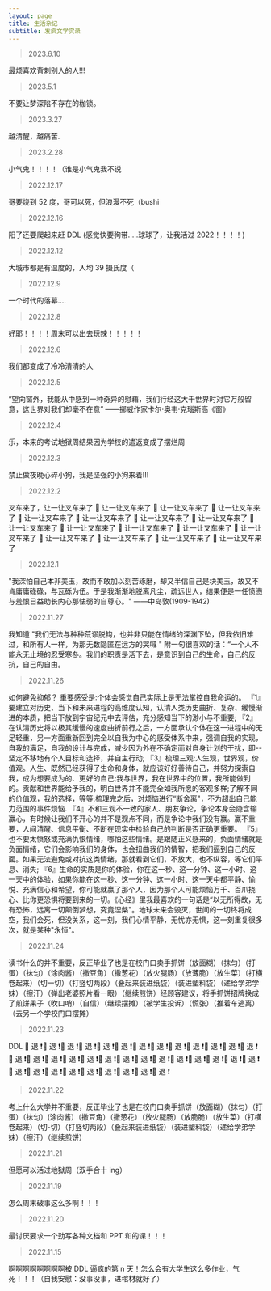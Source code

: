 ```yaml
---
layout: page
title: 生活杂记
subtitle: 发疯文学实录
---
```


> 2023.6.10

最烦喜欢背刺别人的人!!!

> 2023.5.1

不要让梦深陷不存在的枷锁。

> 2023.3.27

越清醒，越痛苦.

> 2023.2.28

小气鬼！！！！（谁是小气鬼我不说

> 2022.12.17

哥要烧到 52 度，哥可以死，但浪漫不死（bushi

> 2022.12.16

阳了还要爬起来赶 DDL (感觉快要狗带.....球球了，让我活过 2022！！！！)

> 2022.12.12

大城市都是有温度的，人均 39 摄氏度（

> 2022.12.9

一个时代的落幕....

> 2022.12.8

好耶！！！！周末可以出去玩辣！！！！！

> 2022.12.6

我们都变成了冷冷清清的人

> 2022.12.5

“望向窗外，我能从中感到一种奇异的慰藉，我们行经这大千世界时对它万般留意，这世界对我们却毫不在意” ——挪威作家卡尔·奥韦·克瑙斯高《窗》

> 2022.12.4

乐，本来的考试地狱周结果因为学校的遣返变成了摆烂周

> 2022.12.3

禁止做夜晚心碎小狗，我是坚强的小狗来着!!!

> 2022.12.2

叉车来了，让一让叉车来了 🚜 让一让叉车来了 🚜 让一让叉车来了 🚜 让一让叉车来了 🚜 让一让叉车来了 🚜 让一让叉车来了 🚜 让一让叉车来了 🚜 让一让叉车来了 🚜 让一让叉车来了 🚜 让一让叉车来了 🚜 让一让叉车来了 🚜 让一让叉车来了 🚜 让一让叉车来了 🚜 让一让叉车来了 🚜 让一让叉车来了 🚜 让一让叉车来了 🚜 让一让叉车来了

> 2022.12.1

"我深怕自己本非美玉，故而不敢加以刻苦琢磨，却又半信自己是块美玉，故又不肯庸庸碌碌，与瓦砾为伍。于是我渐渐地脱离凡尘，疏远世人，结果便是一任愤懑与羞恨日益助长内心那怯弱的自尊心。"
——中岛敦(1909-1942)

> 2022.11.27

我知道 "我们无法与种种荒谬脱钩，也并非只能在情绪的深渊下坠，但我依旧难过，和所有人一样，为那无数隐匿在远方的哭喊 " 附一句很喜欢的话：“一个人不能永无止境的忍受寒冬。我们的职责是活下去，是意识到自己的生命，自己的反抗，自己的自由。

> 2022.11.26

如何避免抑郁？
重要感受是:个体会感觉自己实际上是无法掌控自我命运的。
『1』要建立对历史、当下和未来进程的高维度认知，认清人类历史曲折、复杂、缓慢渐进的本质，把当下放到宇宙纪元中去评估，充分感知当下的渺小与不重要;
『2』 在认清历史将以极其缓慢的速度曲折前行之后，一方面承认个体在这一进程中的无足轻重，另一方面重新回到完全以自我为中心的感受体系中来，强调自我的实现，自我的满足，自我的设计与完成，减少因为外在不确定而对自身计划的干扰，即--坚定不移地有个人目标和选择，并自主行动;
『3』梳理三观:人生观，世界观，价值观。人生、既然已经获得了生命和身体，就应该好好善待自己，并努力探索自我，成为想要成为的、更好的自己;我与世界，我在世界中的位置，我所能做到的。贡献和世界能给予我的，明白世界并不能完全如我所愿的客观多样;了解不同的价值观，我的选择，等等;梳理完之后，对烦恼进行“断舍离"，不为超出自己能力范围的事件烦恼.
『4』不和三观不一致的家人、朋友争论，争论本身会隐含输赢心，有时候让我们不开心的并不是观点不同，而是争论中我们没有赢。赢不重要，人间清醒、信息平衡、不断在现实中检验自己的判断是否正确更重要。
『5』也不要太愤怒或充满仇恨情绪，哪怕这些情绪。是跟随正义感来的，负面情绪就是负面情绪，它们会影响我们的身体，也会扭曲我们的情智，把我们逼到自己的反面。如果无法避免或对抗这类情绪，那就看到它们，不放大，也不纵容，等它们平息、消失;
『6』生命的实质是你的体验，你在这一秒、这一分钟、这一小时、这一天中的体验，如果你能在这一秒、这一分钟、这一小时、这一天中都平静、愉悦、充满信心和希望，你可能就赢了那个人，因为那个人可能烦恼万千、百爪挠心、比你更恐惧将要到来的一切。《心经》里我最喜欢的一句话是“以无所得故，无有恐怖，远离一切颠倒梦想，究竟涅槃"。地球未来会毁灭，世间的一切终将成空，我们会死，但没关系，这一刻，我们心情平静，无忧亦无惧，这一刻重复很多次，就是某种"永恒"。

> 2022.11.24

读书什么的并不重要，反正毕业了也是在校门口卖手抓饼（放面糊）（抹匀）（打蛋）（抹匀）（涂肉酱）（撒豆角）（撒葱花）（放火腿肠）（放薄脆）（放生菜）（打横卷起来）（切一切）（打竖切两段）（叠起来装进纸袋）（装进塑料袋）（递给学弟学妹）（擦汗）（弹出老婆照片看一眼）（继续煎饼）经顾客建议，将手抓饼招牌换成了煎饼果子（吹口哨）（自信）（继续摆摊）（被学生投诉）（慌张）（推着车逃离）（去另一个学校门口摆摊）

> 2022.11.23

DDL 🤺 退 ❗️🤺 退 ❗️🤺 退 ❗️🤺 退 ❗️🤺 退 ❗️🤺 退 ❗️🤺 退 ❗️🤺 退 ❗️🤺 退 ❗️🤺 退 ❗️🤺 退 ❗️🤺 退 ❗️🤺 退 ❗️🤺 退 ❗️🤺 退 ❗️🤺 退 ❗️🤺 退 ❗️🤺 退 ❗️🤺 退 ❗️🤺 退 ❗️🤺 退 ❗️🤺 退 ❗️🤺 退 ❗️🤺 退 ❗️🤺 退 ❗️🤺 退 ❗️🤺 退 ❗️🤺 退 ❗️🤺 退 ❗️🤺 退 ❗️🤺 退 ❗️🤺 退 ❗️🤺 退 ❗️🤺 退 ❗️🤺 退 ❗️🤺 退 ❗️

> 2022.11.22

考上什么大学并不重要，反正毕业了也是在校门口卖手抓饼（放面糊）（抹匀）（打蛋）（抹匀）(涂肉酱）（撒豆角）（撒葱花）（放火腿肠）（放脆脆）（放生菜）（打横卷起来）（切-切）（打竖切两段）（叠起来装进纸袋）（装进塑料袋）（递给学弟学妹）（擦汗）（继续煎饼）

> 2022.11.21

但愿可以活过地狱周（双手合十 ing）

> 2022.11.19

怎么周末破事这么多啊！！！

> 2022.11.20

最讨厌要求一个劲写各种文档和 PPT 和的课！！！

> 2022.11.15

啊啊啊啊啊啊啊啊被 DDL 逼疯的第 n 天！怎么会有大学生这么多作业，气死！！！（自我安慰：没事没事，进棺材就好了）
